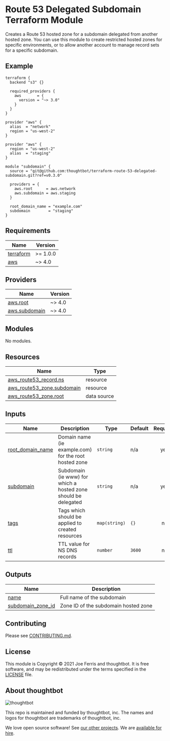 # Route 53 Delegated Subdomain Terraform Module

Creates a Route 53 hosted zone for a subdomain delegated from another hosted
zone. You can use this module to create restricted hosted zones for specific
environments, or to allow another account to manage record sets for a specific
subdomain.

## Example

```
terraform {
  backend "s3" {}

  required_providers {
    aws       = {
      version = "~> 3.0"
    }
  }
}

provider "aws" {
  alias  = "network"
  region = "us-west-2"
}

provider "aws" {
  region = "us-west-2"
  alias  = "staging"
}

module "subdomain" {
  source = "git@github.com:thoughtbot/terraform-route-53-delegated-subdomain.git?ref=v0.3.0"

  providers = {
    aws.root      = aws.network
    aws.subdomain = aws.staging
  }

  root_domain_name = "example.com"
  subdomain        = "staging"
}
```

<!-- BEGIN_TF_DOCS -->
## Requirements

| Name | Version |
|------|---------|
| <a name="requirement_terraform"></a> [terraform](#requirement\_terraform) | >= 1.0.0 |
| <a name="requirement_aws"></a> [aws](#requirement\_aws) | ~> 4.0 |

## Providers

| Name | Version |
|------|---------|
| <a name="provider_aws.root"></a> [aws.root](#provider\_aws.root) | ~> 4.0 |
| <a name="provider_aws.subdomain"></a> [aws.subdomain](#provider\_aws.subdomain) | ~> 4.0 |

## Modules

No modules.

## Resources

| Name | Type |
|------|------|
| [aws_route53_record.ns](https://registry.terraform.io/providers/hashicorp/aws/latest/docs/resources/route53_record) | resource |
| [aws_route53_zone.subdomain](https://registry.terraform.io/providers/hashicorp/aws/latest/docs/resources/route53_zone) | resource |
| [aws_route53_zone.root](https://registry.terraform.io/providers/hashicorp/aws/latest/docs/data-sources/route53_zone) | data source |

## Inputs

| Name | Description | Type | Default | Required |
|------|-------------|------|---------|:--------:|
| <a name="input_root_domain_name"></a> [root\_domain\_name](#input\_root\_domain\_name) | Domain name (ie example.com) for the root hosted zone | `string` | n/a | yes |
| <a name="input_subdomain"></a> [subdomain](#input\_subdomain) | Subdomain (ie www) for which a hosted zone should be delegated | `string` | n/a | yes |
| <a name="input_tags"></a> [tags](#input\_tags) | Tags which should be applied to created resources | `map(string)` | `{}` | no |
| <a name="input_ttl"></a> [ttl](#input\_ttl) | TTL value for NS DNS records | `number` | `3600` | no |

## Outputs

| Name | Description |
|------|-------------|
| <a name="output_name"></a> [name](#output\_name) | Full name of the subdomain |
| <a name="output_subdomain_zone_id"></a> [subdomain\_zone\_id](#output\_subdomain\_zone\_id) | Zone ID of the subdomain hosted zone |
<!-- END_TF_DOCS -->

## Contributing

Please see [CONTRIBUTING.md](./CONTRIBUTING.md).

## License

This module is Copyright © 2021 Joe Ferris and thoughtbot. It is free
software, and may be redistributed under the terms specified in the [LICENSE]
file.

[LICENSE]: ./LICENSE

<!-- START /templates/footer.md -->
## About thoughtbot

![thoughtbot](https://thoughtbot.com/thoughtbot-logo-for-readmes.svg)

This repo is maintained and funded by thoughtbot, inc.
The names and logos for thoughtbot are trademarks of thoughtbot, inc.

We love open source software!
See [our other projects][community].
We are [available for hire][hire].

[community]: https://thoughtbot.com/community?utm_source=github
[hire]: https://thoughtbot.com/hire-us?utm_source=github


<!-- END /templates/footer.md -->
